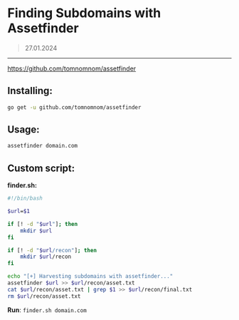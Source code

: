 # Finding Subdomains with Assetfinder
> 27.01.2024
---
https://github.com/tomnomnom/assetfinder
## Installing:
```bash
go get -u github.com/tomnomnom/assetfinder
```

## Usage:
```bash
assetfinder domain.com
```

## Custom script:

**finder.sh:**
```bash
#!/bin/bash

$url=$1

if [! -d "$url"]; then
	mkdir $url
fi

if [! -d "$url/recon"]; then
	mkdir $url/recon
fi

echo "[+] Harvesting subdomains with assetfinder..."
assetfinder $url >> $url/recon/asset.txt
cat $url/recon/asset.txt | grep $1 >> $url/recon/final.txt
rm $url/recon/asset.txt
```

**Run**: `finder.sh domain.com`